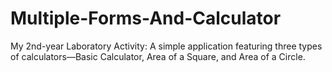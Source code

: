 # Multiple-Forms-And-Calculator
My 2nd-year Laboratory Activity: A simple application featuring three types of calculators—Basic Calculator, Area of a Square, and Area of a Circle.
